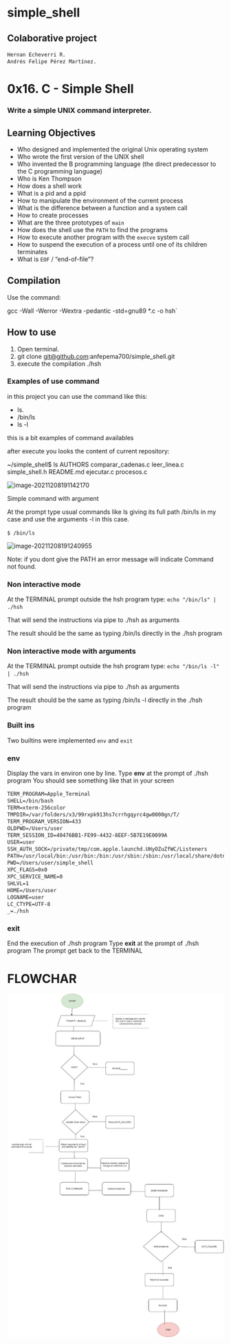 # simple_shell
## Colaborative project
	Hernan Echeverri R. 
	Andrés Felipe Pérez Martínez.
# 0x16. C - Simple Shell

### Write a simple UNIX command interpreter.
## Learning Objectives

- Who designed and implemented the original Unix operating system
- Who wrote the first version of the UNIX shell
- Who invented the B programming language (the direct predecessor to the C programming language)
- Who is Ken Thompson
- How does a shell work
- What is a pid and a ppid
- How to manipulate the environment of the current process
- What is the difference between a function and a system call
- How to create processes
- What are the three prototypes of `main`
- How does the shell use the `PATH` to find the programs
- How to execute another program with the `execve` system call
- How to suspend the execution of a process until one of its children terminates
- What is `EOF` / “end-of-file”?



## Compilation

Use the command: 

gcc -Wall -Werror -Wextra -pedantic -std=gnu89 *.c -o hsh`

## How to use

1. Open terminal. 
2. git clone git@github.com:anfepema700/simple_shell.git 
3. execute the compilation ./hsh

### Examples of use command
in this project you can use the command like this: 

- ls. 
- /bin/ls
- ls -l

this is a bit examples of command availables

after execute you looks the content of current repository: 

~/simple_shell$ ls
AUTHORS    comparar_cadenas.c  leer_linea.c  simple_shell.h
README.md  ejecutar.c          procesos.c

![image-20211208191142170](C:\Users\ANFEPEMA\AppData\Roaming\Typora\typora-user-images\image-20211208191142170.png)





Simple command with argument

At the prompt type usual commands like ls giving its full path /bin/ls in my case and use the arguments -l in this case.

`$ /bin/ls`



![image-20211208191240955](C:\Users\ANFEPEMA\AppData\Roaming\Typora\typora-user-images\image-20211208191240955.png)



Note: if you dont give the PATH an error message will indicate Command not found.



### Non interactive mode

At the TERMINAL prompt outside the hsh program type: `echo "/bin/ls" | ./hsh`

That will send the instructions via pipe to ./hsh as arguments

The result should be the same as typing /bin/ls directly in the ./hsh program

### Non interactive mode with arguments
At the TERMINAL prompt outside the hsh program type: `echo "/bin/ls -l" | ./hsh`

That will send the instructions via pipe to ./hsh as arguments

The result should be the same as typing /bin/ls -l directly in the ./hsh program



### Built ins

Two builtins were implemented `env` and `exit`
### env
Display the vars in environ one by line.
Type **env** at the prompt of ./hsh program
You should see something like that in your screen

	TERM_PROGRAM=Apple_Terminal
	SHELL=/bin/bash
	TERM=xterm-256color
	TMPDIR=/var/folders/x3/99rxpk913hs7crrhgqyrc4gw0000gn/T/
	TERM_PROGRAM_VERSION=433
	OLDPWD=/Users/user
	TERM_SESSION_ID=40476BB1-FE99-4432-8EEF-5B7E19E0099A
	USER=user
	SSH_AUTH_SOCK=/private/tmp/com.apple.launchd.UHyOZuZfWC/Listeners
	PATH=/usr/local/bin:/usr/bin:/bin:/usr/sbin:/sbin:/usr/local/share/dotnet:~/.dotnet/tools:/Library/Frameworks/Mono.framework/Versions/Current/Commands
	PWD=/Users/user/simple_shell
	XPC_FLAGS=0x0
	XPC_SERVICE_NAME=0
	SHLVL=1
	HOME=/Users/user
	LOGNAME=user
	LC_CTYPE=UTF-8
	_=./hsh

### exit
End the execution of ./hsh program
Type **exit** at the prompt of ./hsh program
The prompt get back to the TERMINAL

# FLOWCHAR

![](https://github.com/josenoguera-94/proyecto_veterinaria/blob/sprint2/HernanEcheverriR/simpleshell.png)
